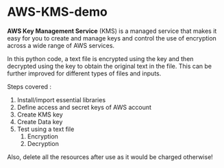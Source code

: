 # AWS-KMS-demo
**AWS Key Management Service** (KMS) is a managed service that makes it easy for you to create and manage keys and control the use of encryption across a wide range of AWS services.

In this python code, a text file is encrypted using the key and then decrypted using the key to obtain the original text in the file. This can be further improved for different types of files and inputs.

Steps covered :
  1. Install/import essential libraries
  2. Define access and secret keys of AWS account
  3. Create KMS key
  4. Create Data key
  5. Test using a text file
      1. Encryption
      2. Decryption

Also, delete all the resources after use as it would be charged otherwise!
